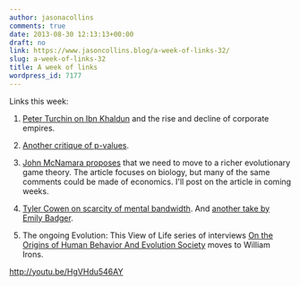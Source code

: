 ```yaml
---
author: jasonacollins
comments: true
date: 2013-08-30 12:13:13+00:00
draft: no
link: https://www.jasoncollins.blog/a-week-of-links-32/
slug: a-week-of-links-32
title: A week of links
wordpress_id: 7177
---
```


Links this week:



	
  1. [Peter Turchin on Ibn Khaldun](http://socialevolutionforum.com/2013/08/26/ibn-khaldun-on-the-rise-and-decline-of-corporate-empires/) and the rise and decline of corporate empires.

	
  2. [Another critique of p-values](http://nautil.us/issue/4/the-unlikely/sciences-significant-stats-problem).

	
  3. [John McNamara proposes](http://rsif.royalsocietypublishing.org/content/10/88/20130544.full) that we need to move to a richer evolutionary game theory. The article focuses on biology, but many of the same comments could be made of economics. I'll post on the article in coming weeks.

	
  4. [Tyler Cowen on scarcity of mental bandwidth](http://marginalrevolution.com/marginalrevolution/2013/08/scarcity-why-having-too-little-means-so-much.html). And [another take by Emily Badger](http://www.theatlanticcities.com/jobs-and-economy/2013/08/how-poverty-taxes-brain/6716/).

	
  5. The ongoing Evolution: This View of Life series of interviews [On the Origins of Human Behavior And Evolution Society](http://www.thisviewoflife.com/index.php/magazine/articles/on-the-origins-of-human-behavior-and-evolution-society-william-irons) moves to William Irons.


http://youtu.be/HgVHdu546AY
